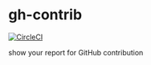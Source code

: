 # gh-contrib
[![CircleCI](https://circleci.com/gh/chaspy/gh-contrib.svg?style=svg)](https://circleci.com/gh/chaspy/gh-contrib)

show your report for GitHub contribution
